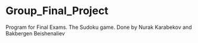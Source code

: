 # Group_Final_Project
Program for Final Exams. The Sudoku game. Done by Nurak Karabekov and Bakbergen Beishenaliev
